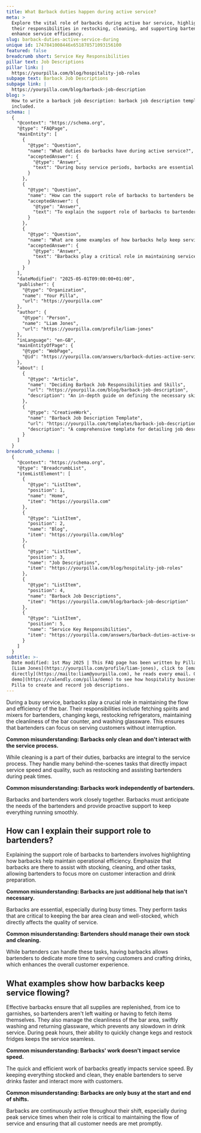```yaml
---
title: What Barback duties happen during active service?
meta: >
  Explore the vital role of barbacks during active bar service, highlighting
  their responsibilities in restocking, cleaning, and supporting bartenders to
  enhance service efficiency.
slug: barback-duties-active-service-during
unique id: 1747841008446x651878571093156100
featured: false
breadcrumb short: Service Key Responsibilities
pillar text: Job Descriptions
pillar link: |
  https://yourpilla.com/blog/hospitality-job-roles
subpage text: Barback Job Descriptions
subpage link: |
  https://yourpilla.com/blog/barback-job-description
blog: >
  How to write a barback job description: barback job description template
  included.
schema: |
  {
    "@context": "https://schema.org",
    "@type": "FAQPage",
    "mainEntity": [
      {
        "@type": "Question",
        "name": "What duties do barbacks have during active service?",
        "acceptedAnswer": {
          "@type": "Answer",
          "text": "During busy service periods, barbacks are essential in supporting the bar's operations. Their duties include fetching spirits and mixers, changing kegs, restocking refrigerators, maintaining the cleanliness of the bar counter, and washing glassware. These activities help bartenders focus on serving customers efficiently."
        }
      },
      {
        "@type": "Question",
        "name": "How can the support role of barbacks to bartenders be explained?",
        "acceptedAnswer": {
          "@type": "Answer",
          "text": "To explain the support role of barbacks to bartenders, highlight that barbacks assist with stocking, cleaning, and other tasks. This support allows bartenders to concentrate more on customer interaction and drink preparation, enhancing customer service and operational efficiency."
        }
      },
      {
        "@type": "Question",
        "name": "What are some examples of how barbacks help keep service flowing?",
        "acceptedAnswer": {
          "@type": "Answer",
          "text": "Barbacks play a critical role in maintaining service flow by ensuring all supplies, such as ice, garnishes, and clean glassware, are readily available. They also handle tasks like fast keg changes and fridge restocking, which prevents any delay in drink service, particularly during peak hours."
        }
      }
    ],
    "dateModified": "2025-05-01T09:00:00+01:00",
    "publisher": {
      "@type": "Organization",
      "name": "Your Pilla",
      "url": "https://yourpilla.com"
    },
    "author": {
      "@type": "Person",
      "name": "Liam Jones",
      "url": "https://yourpilla.com/profile/liam-jones"
    },
    "inLanguage": "en-GB",
    "mainEntityOfPage": {
      "@type": "WebPage",
      "@id": "https://yourpilla.com/answers/barback-duties-active-service-during"
    },
    "about": [
      {
        "@type": "Article",
        "name": "Deciding Barback Job Responsibilities and Skills",
        "url": "https://yourpilla.com/blog/barback-job-description",
        "description": "An in-depth guide on defining the necessary skills and experience needed from a Barback."
      },
      {
        "@type": "CreativeWork",
        "name": "Barback Job Description Template",
        "url": "https://yourpilla.com/templates/barback-job-description",
        "description": "A comprehensive template for detailing job descriptions for barbacks, helping in recruitment and staff training."
      }
    ]
  }
breadcrumb_schema: |
  {
    "@context": "https://schema.org",
    "@type": "BreadcrumbList",
    "itemListElement": [
      {
        "@type": "ListItem",
        "position": 1,
        "name": "Home",
        "item": "https://yourpilla.com"
      },
      {
        "@type": "ListItem",
        "position": 2,
        "name": "Blog",
        "item": "https://yourpilla.com/blog"
      },
      {
        "@type": "ListItem",
        "position": 3,
        "name": "Job Descriptions",
        "item": "https://yourpilla.com/blog/hospitality-job-roles"
      },
      {
        "@type": "ListItem",
        "position": 4,
        "name": "Barback Job Descriptions",
        "item": "https://yourpilla.com/blog/barback-job-description"
      },
      {
        "@type": "ListItem",
        "position": 5,
        "name": "Service Key Responsibilities",
        "item": "https://yourpilla.com/answers/barback-duties-active-service-during"
      }
    ]
  }
subtitle: >-
  Date modified: 1st May 2025 | This FAQ page has been written by Pilla Founder,
  [Liam Jones](https://yourpilla.com/profile/liam-jones), click to [email Liam
  directly](https://mailto:liam@yourpilla.com), he reads every email. Or [book a
  demo](https://calendly.com/pilla/demo) to see how hospitality businesses use
  Pilla to create and record job descriptions.
---
```

During a busy service, barbacks play a crucial role in maintaining the flow and efficiency of the bar. Their responsibilities include fetching spirits and mixers for bartenders, changing kegs, restocking refrigerators, maintaining the cleanliness of the bar counter, and washing glassware. This ensures that bartenders can focus on serving customers without interruption.

**Common misunderstanding: Barbacks only clean and don't interact with the service process.**

While cleaning is a part of their duties, barbacks are integral to the service process. They handle many behind-the-scenes tasks that directly impact service speed and quality, such as restocking and assisting bartenders during peak times.

**Common misunderstanding: Barbacks work independently of bartenders.**

Barbacks and bartenders work closely together. Barbacks must anticipate the needs of the bartenders and provide proactive support to keep everything running smoothly.

## How can I explain their support role to bartenders?

Explaining the support role of barbacks to bartenders involves highlighting how barbacks help maintain operational efficiency. Emphasize that barbacks are there to assist with stocking, cleaning, and other tasks, allowing bartenders to focus more on customer interaction and drink preparation.

**Common misunderstanding: Barbacks are just additional help that isn't necessary.**

Barbacks are essential, especially during busy times. They perform tasks that are critical to keeping the bar area clean and well-stocked, which directly affects the quality of service.

**Common misunderstanding: Bartenders should manage their own stock and cleaning.**

While bartenders can handle these tasks, having barbacks allows bartenders to dedicate more time to serving customers and crafting drinks, which enhances the overall customer experience.

## What examples show how barbacks keep service flowing?

Effective barbacks ensure that all supplies are replenished, from ice to garnishes, so bartenders aren't left waiting or having to fetch items themselves. They also manage the cleanliness of the bar area, swiftly washing and returning glassware, which prevents any slowdown in drink service. During peak hours, their ability to quickly change kegs and restock fridges keeps the service seamless.

**Common misunderstanding: Barbacks' work doesn't impact service speed.**

The quick and efficient work of barbacks greatly impacts service speed. By keeping everything stocked and clean, they enable bartenders to serve drinks faster and interact more with customers.

**Common misunderstanding: Barbacks are only busy at the start and end of shifts.**

Barbacks are continuously active throughout their shift, especially during peak service times when their role is critical to maintaining the flow of service and ensuring that all customer needs are met promptly.

